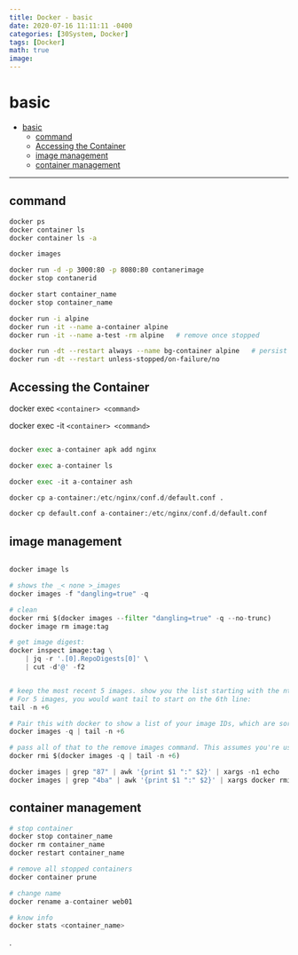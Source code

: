 ```yaml
---
title: Docker - basic
date: 2020-07-16 11:11:11 -0400
categories: [30System, Docker]
tags: [Docker]
math: true
image:
---
```



# basic

- [basic](#basic)
  - [command](#command)
  - [Accessing the Container](#accessing-the-container)
  - [image management](#image-management)
  - [container management](#container-management)


---

## command

```bash
docker ps
docker container ls
docker container ls -a

docker images

docker run -d -p 3000:80 -p 8080:80 contanerimage
docker stop contanerid

docker start container_name
docker stop container_name

docker run -i alpine
docker run -it --name a-container alpine
docker run -it --name a-test -rm alpine   # remove once stopped

docker run -dt --restart always --name bg-container alpine   # persist
docker run -dt --restart unless-stopped/on-failure/no
```

## Accessing the Container

docker exec `<container> <command>`

docker exec -it `<container> <command>`

```py

docker exec a-container apk add nginx

docker exec a-container ls

docker exec -it a-container ash

docker cp a-container:/etc/nginx/conf.d/default.conf .

docker cp default.conf a-container:/etc/nginx/conf.d/default.conf

```

## image management


```py

docker image ls

# shows the _< none >_images
docker images -f "dangling=true" -q

# clean
docker rmi $(docker images --filter "dangling=true" -q --no-trunc)
docker image rm image:tag

# get image digest:
docker inspect image:tag \
    | jq -r '.[0].RepoDigests[0]' \
    | cut -d'@' -f2


# keep the most recent 5 images. show you the list starting with the nth line.
# For 5 images, you would want tail to start on the 6th line:
tail -n +6

# Pair this with docker to show a list of your image IDs, which are sorted by most recent, by default.
docker images -q | tail -n +6

# pass all of that to the remove images command. This assumes you're using the bash shell; if you use a csh-derived shell, you may need different syntax.
docker rmi $(docker images -q | tail -n +6)

docker images | grep "87" | awk '{print $1 ":" $2}' | xargs -n1 echo
docker images | grep "4ba" | awk '{print $1 ":" $2}' | xargs docker rmi
```



## container management


```py
# stop container
docker stop container_name
docker rm container_name
docker restart container_name

# remove all stopped containers
docker container prune

# change name
docker rename a-container web01

# know info
docker stats <container_name>
```









.

